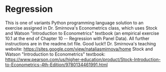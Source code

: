 # Regression
This is one of variants Python programming language solution to an exercise assigned in Dr. Smirnova's Econometrics class, which uses Stock and Watson "Introduction to Econometrics" textbook (an empirical exercise 10.1 at the end of Chapter 10 -- Regression with Panel Data).
All further instructions are in the readme.txt file.
Good luck!! 
Dr. Smirnova's teaching website: https://sites.google.com/view/nataliasmirnova/home
Stock and Watson "Introduction to Econometrics" textbook: https://www.pearson.com/us/higher-education/product/Stock-Introduction-to-Econometrics-4th-Edition/9780134461991.html
